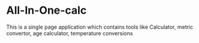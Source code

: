# All-In-One-calc
This is a single page application which contains tools like Calculator, metric convertor, age calculator, temperature conversions
